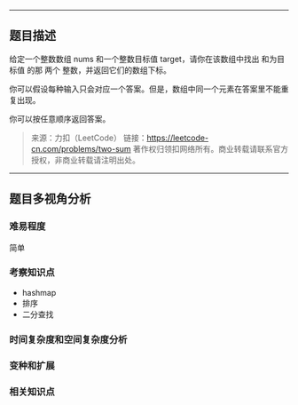 ---

## 题目描述

给定一个整数数组 nums 和一个整数目标值 target，请你在该数组中找出 和为目标值 的那 两个 整数，并返回它们的数组下标。

你可以假设每种输入只会对应一个答案。但是，数组中同一个元素在答案里不能重复出现。

你可以按任意顺序返回答案。

> 来源：力扣（LeetCode）
> 链接：https://leetcode-cn.com/problems/two-sum
> 著作权归领扣网络所有。商业转载请联系官方授权，非商业转载请注明出处。

----

## 题目多视角分析


### 难易程度
简单


### 考察知识点
- hashmap
- 排序
- 二分查找


### 时间复杂度和空间复杂度分析


### 变种和扩展



### 相关知识点
